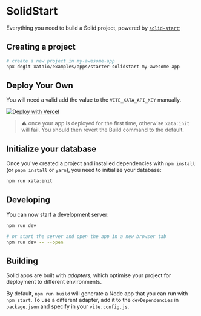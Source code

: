 # SolidStart

Everything you need to build a Solid project, powered by [`solid-start`](https://start.solidjs.com);

## Creating a project

```bash
# create a new project in my-awesome-app
npx degit xataio/examples/apps/starter-solidstart my-awesome-app
```

## Deploy Your Own

You will need a valid add the value to the `VITE_XATA_API_KEY` manually.

[![Deploy with Vercel](https://vercel.com/button)](https://vercel.com/new/clone?repository-url=https%3A%2F%2Fgithub.com%2Fxataio%2Fexamples%2Ftree%2Fmain%2Fapps%2Fstarter-solidstart&env=VITE_XATA_API_KEY&build-command=npm%20run%20deploy-your-own&envDescription=The%20API%20access%20token%20to%20your%20Xata%20Workspace&envLink=https%3A%2F%2Fapp.xata.io%2Fsettings&project-name=my-solid-xata-app&repository-name=my-solid-xata-app)

> ⚠️ once your app is deployed for the first time, otherwise `xata:init` will fail. You should then revert the Build command to the default.

## Initialize your database

Once you've created a project and installed dependencies with `npm install` (or `pnpm install` or `yarn`), you need to initialize your database:

```bash
npm run xata:init
```

## Developing

You can now start a development server:

```bash
npm run dev

# or start the server and open the app in a new browser tab
npm run dev -- --open
```

## Building

Solid apps are built with _adapters_, which optimise your project for deployment to different environments.

By default, `npm run build` will generate a Node app that you can run with `npm start`. To use a different adapter, add it to the `devDependencies` in `package.json` and specify in your `vite.config.js`.
